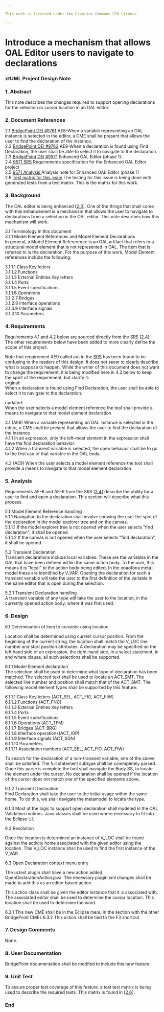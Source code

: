 ```yaml
---

This work is licensed under the Creative Commons CC0 License

---
```


# Introduce a mechanism that allows OAL Editor users to navigate to declarations    
### xtUML Project Design Note

### 1. Abstract

This note describes the changes required to support opening declarations for the selection or cursor location in an OAL editor.    

### 2. Document References
<a id="2.1"></a>2.1 [BridgePoint DEI #9761](https://support.onefact.net/issues/9761)  AE8-When a variable representing an OAL instance is selected in the editor, a CME shall be present that allows the user to find the declaration of the instance.   
<a id="2.2"></a>2.2 [BridgePoint DEI #9762](https://support.onefact.net/issues/9762) AE9-When a declaration is found using Find Declaration, the user shall be able to select it to navigate to the declaration.    
<a id="2.3"></a>2.3 [BridgePoint DEI #9571](https://support.onefact.net/issues/9571) Enhanced OAL Editor (phase 1).  
<a id="2.4"></a>2.4 [9571 SRS](https://docs.google.com/document/d/1gbqKooXBE5xBIv5bSS86pKOMKLS_W4t0GTjUfpvQvIY/edit) Requirements specification for the Enhanced OAL Editor project  
<a id="2.5"></a>2.5 [9571 Analysis ](../9571_oal_xtext_editor/9571_oal_xtext_editor_option2_ant.md) Analysis note for Enhanced OAL Editor (phase 1)  
<a id="2.6"></a>2.6 [Test matrix for this issue](find_declarations_matrix.txt) The testing for this issue is being done with generated tests from a test matrix. This is the matrix for this work.  

### 3. Background  

The OAL editor is being enhanced [[2.3](#2.3)].  One of the things that shall come with this enhancement is a mechanism that allows the user to navigate to declarations from a selection in the OAL editor. This note describes how this mechanism will work.  

3.1 Terminology in this document  
3.1.1 Model Element References and Model Element Declarations  
In general, a Model Element Refererence is an OAL artifact that refers to a structural model element that is not represented in OAL. The item that is referred to is the declaration. For the purpose of this work, Model Element references include the following:    

3.1.1.1 Class Key letters  
3.1.1.2 Functions    
3.1.1.3 External Entities Key letters  
3.1.1.4 Ports  
3.1.1.5 Event specifications  
3.1.1.6 Operations  
3.1.2.7 Bridges  
3.1.2.8 Interface operations  
3.1.3.9 Interface signals  
3.1.3.10 Parameters  

### 4. Requirements

Requirements 4.1 and 4.2 below are sourced directly from the SRS [[2.4](#2.4)]. The other requirements below have been added to more clearly define the scope of this project.  

Note that requirement AE9 called out in the [SRS](#2.4) has been found to be confusing to the readers of this design. It does not seem to clearly describe what is suppose to happen. While the writer of this document does not want to change the requirement, it is being modified here in 4.2 below to keep the spirit of the requirement, but clarify it:  
orginal:  
When a declaration is found using Find Declaration, the user shall be able to select it to navigate to the declaration.  

updated:  
When the user selects a model element reference the tool shall provide a means to navigate to that model element declaration.  

4.1 (AE8) When a variable representing an OAL instance is selected in the editor, a CME shall be present that allows the user to find the declaration of the instance   
4.1.1 In an expression, only the left-most element in the expression shall have the find declaration behavior.  
4.1.2 When a transient variable is selected, the open behavior shall be to go to the first use of that variable in the OAL body.  

4.2 (AE9) When the user selects a model element reference the tool shall provide a means to navigate to that model element declaration.   

### 5. Analysis

Requirements AE-8 and AE-9 from the SRS [[2.4](#2.4)] describe the ability for a user to find and open a declaration. This section will describe what this process.   

5.1 Model Element Reference handling  
5.1.1 Navigation to the declaration shall involve showing the user the spot of the declaration in the model explorer tree and on the canvas.  
5.1.1.1 If the model explorer tree is not opened when the user selects "find declaration", it shall be opened.  
5.1.1.2 If the canvas is not opened when the user selects "find declaration", it shall be opened. 

5.2 Transient Declaration  
Transient declarations include local variables.  These are the variables in the OAL that have been defined within the same action body.  To the user, this means it is "local" to the action body being edited. In the ooaofooa meta-model these are identified by V_VAR. Opening the declaration for such a transient variable will take the user to the first definition of the variable in the same editor that is open during the selection.  

5.2.1 Transient Declaration handling  
A transient variable of any type will take the user to the location, in the currently opened action body, where it was first used.  
 

### 6. Design

6.1 Determination of item to consider using location  

Location shall be determined using current cursor position.  From the beginning of the current string, the location shall match the V_LOC line number and start position attributes. A declaration may be specified on the left hand side of an expression, the right-hand side, in a select statement, in and where clause, all such selections shall be supported.  

6.1.1 Model Element declaration  
The selection shall be used to determine what type of declaration has been matched.  The selected text shall be used to locate an ACT_SMT.  The selected line number and position shall match that of the ACT_SMT.  The following model element types shall be supported by this feature:  

6.1.1.1 Class Key letters (ACT_SEL, ACT_FIO, ACT_FIW)  
6.1.1.2 Functions (ACT_FNC)    
6.1.1.3 External Entities Key letters  
6.1.1.4 Ports  
6.1.1.5 Event specifications  
6.1.1.6 Operations (ACT_TFM)  
6.1.1.7 Bridges (ACT_BRG)  
6.1.1.8 Interface operations(ACT_IOP)  
6.1.1.9 Interface signals (ACT_SGN)  
6.1.1.10 Parameters  
6.1.1.11 Association numbers (ACT_SEL, ACT_FIO, ACT_FIW)


To search for the declaration of a non-transient variable, one of the above shall be satisfied.  The full statement subtype shall be commpletely parsed.  Once this parse is complete the tool shall navigate the Body SS, to locate the element under the cursor.  No declaration shall be opened if the location of the cursor does not match one of the specified elements above.  

6.1.2 Transient Declaration  
Find Declaration shall take the user to the initial usage within the same home. To do this, we shall navigate the metamodel to locate the type.  

6.1.3 Most of the logic to support open declaration shall modeled in the OAL Validation routines.  Java classes shall be used where necessary to fit into the Eclipse UI.  

6.2 Resolution  

Once the location is determined an instance of V_LOC shall be found against the activity home associated with the given editor using the location.  This V_LOC instance shall be used to find the first instance of the V_VAR  

6.3 Open Declaration context menu entry  

The ui.text plugin shall have a new action added, OpenDeclarationAction.java.  The necessary plugin xml changes shall be made to add this as an editor based action.  

This action class shall be given the editor instance that it is associated with.  The associated editor shall be used to determine the cursor location.  This location shall be used to determine the word.  

6.3.1 This new CME shall be in the Eclipse menu in the section with the other BridgePoint CMEs
6.3.2 This action shall be tied to the F3 shortcut  

### 7. Design Comments

None.  

### 8. User Documentation

BridgePoint documentation shall be modifed to include this new feature.  

### 9. Unit Test

To assure proper test coverage of this feature, a test test matrix is being used to describe the required tests. This matrix is found in [[2.6](#2.6)].  

### End

